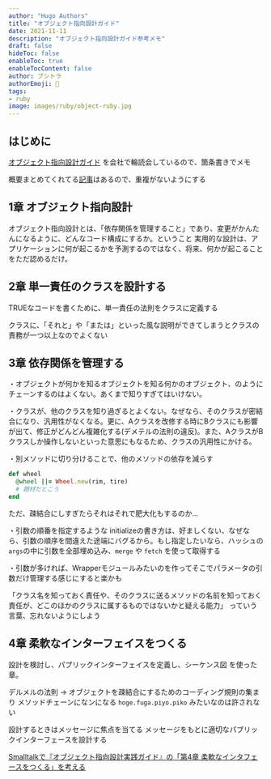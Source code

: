 ```yaml
---
author: "Hugo Authors"
title: "オブジェクト指向設計ガイド"
date: 2021-11-11
description: "オブジェクト指向設計ガイド参考メモ"
draft: false
hideToc: false
enableToc: true
enableTocContent: false
author: ブシトラ
authorEmoji: 🐯
tags:
- ruby
image: images/ruby/object-ruby.jpg
---
```


## はじめに

[オブジェクト指向設計ガイド](https://amzn.to/3wvvfrA)
を会社で輪読会しているので、箇条書きでメモ

概要まとめてくれてる[記事](https://qiita.com/taiteam/items/b22a848c65b550dd6f68#%E7%AC%AC3%E7%AB%A0-%E4%BE%9D%E5%AD%98%E9%96%A2%E4%BF%82%E3%82%92%E7%AE%A1%E7%90%86%E3%81%99%E3%82%8B)はあるので、重複がないようにする

## 1章 オブジェクト指向設計

オブジェクト指向設計とは、「依存関係を管理すること」であり、変更がかんたんになるように、どんなコード構成にするか。ということ
実用的な設計は、アプリケーションに何が起こるかを予測するのではなく、将来、何かが起こることをただ認めるだけ。

## 2章 単一責任のクラスを設計する

TRUEなコードを書くために、単一責任の法則をクラスに定義する

クラスに、「それと」や「または」といった風な説明ができてしまうとクラスの責務が一つ以上なのでよくない


## 3章 依存関係を管理する

・オブジェクトが何かを知るオブジェクトを知る何かのオブジェクト、のようにチェーンするのはよくない。あくまで知りすぎてはいけない。

・クラスが、他のクラスを知り過ぎるとよくない。なぜなら、そのクラスが密結合になり、汎用性がなくなる。更に、Aクラスを改修する時にBクラスにも影響が出て、修正がどんどん複雑化する(デメテルの法則の違反)。また、AクラスがBクラスしか操作しないといった意思にもなるため、クラスの汎用性にかける。

・別メソッドに切り分けることで、他のメソッドの依存を減らす

```ruby
def wheel
  @wheel ||= Wheel.new(rim, tire)
  # 題材だとこう
end
```

ただ、疎結合にしすぎたらそれはそれで肥大化もするのか...

・引数の順番を指定するような initializeの書き方は、好ましくない、なぜなら、引数の順序を間違えた途端にバグるから。もし指定したいなら、ハッシュの`args`の中に引数を全部埋め込み、`merge` や `fetch` を使って取得する

・引数が多ければ、Wrapperモジュールみたいのを作ってそこでパラメータの引数だけ管理する感じにすると楽かも


「クラス名を知っておく責任や、そのクラスに送るメソッドの名前を知っておく責任が、どこのほかのクラスに属するものではないかと疑える能力」
っていう言葉、忘れないようにしよう

## 4章 柔軟なインターフェイスをつくる

設計を検討し、パプリックインターフェイスを定義し、シーケンス図
を使った章。

デルメルの法則 → オブジェクトを疎結合にするためのコーディング規則の集まり
メソッドチェーンになンになる `hoge.fuga.piyo.piko` みたいなのは許されない

設計するときはメッセージに焦点を当てる
メッセージをもとに適切なパブリックインターフェースを設計する

[Smalltalkで『オブジェクト指向設計実践ガイド』の「第4章 柔軟なインタフェースをつくる」を考える](https://tech.uzabase.com/entry/2020/12/01/075604)
